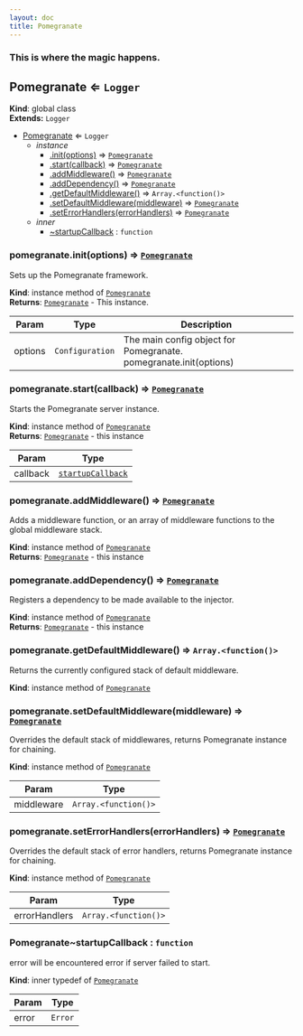 ```yaml
---
layout: doc
title: Pomegranate
---
```


### This is where the magic happens.


<a name="Pomegranate"></a>
## Pomegranate ⇐ <code>Logger</code>
**Kind**: global class  
**Extends:** <code>Logger</code>  

* [Pomegranate](#Pomegranate) ⇐ <code>Logger</code>
  * _instance_
    * [.init(options)](#Pomegranate+init) ⇒ <code>[Pomegranate](#Pomegranate)</code>
    * [.start(callback)](#Pomegranate+start) ⇒ <code>[Pomegranate](#Pomegranate)</code>
    * [.addMiddleware()](#Pomegranate+addMiddleware) ⇒ <code>[Pomegranate](#Pomegranate)</code>
    * [.addDependency()](#Pomegranate+addDependency) ⇒ <code>[Pomegranate](#Pomegranate)</code>
    * [.getDefaultMiddleware()](#Pomegranate+getDefaultMiddleware) ⇒ <code>Array.&lt;function()&gt;</code>
    * [.setDefaultMiddleware(middleware)](#Pomegranate+setDefaultMiddleware) ⇒ <code>[Pomegranate](#Pomegranate)</code>
    * [.setErrorHandlers(errorHandlers)](#Pomegranate+setErrorHandlers) ⇒ <code>[Pomegranate](#Pomegranate)</code>
  * _inner_
    * [~startupCallback](#Pomegranate..startupCallback) : <code>function</code>

<a name="Pomegranate+init"></a>
### pomegranate.init(options) ⇒ <code>[Pomegranate](#Pomegranate)</code>
Sets up the Pomegranate framework.

**Kind**: instance method of <code>[Pomegranate](#Pomegranate)</code>  
**Returns**: <code>[Pomegranate](#Pomegranate)</code> - This instance.  

| Param | Type | Description |
| --- | --- | --- |
| options | <code>Configuration</code> | The main config object for Pomegranate. pomegranate.init(options) |

<a name="Pomegranate+start"></a>
### pomegranate.start(callback) ⇒ <code>[Pomegranate](#Pomegranate)</code>
Starts the Pomegranate server instance.

**Kind**: instance method of <code>[Pomegranate](#Pomegranate)</code>  
**Returns**: <code>[Pomegranate](#Pomegranate)</code> - this instance  

| Param | Type |
| --- | --- |
| callback | <code>[startupCallback](#Pomegranate..startupCallback)</code> | 

<a name="Pomegranate+addMiddleware"></a>
### pomegranate.addMiddleware() ⇒ <code>[Pomegranate](#Pomegranate)</code>
Adds a middleware function, or an array of middleware functions to the global middleware stack.

**Kind**: instance method of <code>[Pomegranate](#Pomegranate)</code>  
**Returns**: <code>[Pomegranate](#Pomegranate)</code> - this instance  
<a name="Pomegranate+addDependency"></a>
### pomegranate.addDependency() ⇒ <code>[Pomegranate](#Pomegranate)</code>
Registers a dependency to be made available to the injector.

**Kind**: instance method of <code>[Pomegranate](#Pomegranate)</code>  
**Returns**: <code>[Pomegranate](#Pomegranate)</code> - this instance  
<a name="Pomegranate+getDefaultMiddleware"></a>
### pomegranate.getDefaultMiddleware() ⇒ <code>Array.&lt;function()&gt;</code>
Returns the currently configured stack of default middleware.

**Kind**: instance method of <code>[Pomegranate](#Pomegranate)</code>  
<a name="Pomegranate+setDefaultMiddleware"></a>
### pomegranate.setDefaultMiddleware(middleware) ⇒ <code>[Pomegranate](#Pomegranate)</code>
Overrides the default stack of middlewares, returns Pomegranate instance for chaining.

**Kind**: instance method of <code>[Pomegranate](#Pomegranate)</code>  

| Param | Type |
| --- | --- |
| middleware | <code>Array.&lt;function()&gt;</code> | 

<a name="Pomegranate+setErrorHandlers"></a>
### pomegranate.setErrorHandlers(errorHandlers) ⇒ <code>[Pomegranate](#Pomegranate)</code>
Overrides the default stack of error handlers, returns Pomegranate instance for chaining.

**Kind**: instance method of <code>[Pomegranate](#Pomegranate)</code>  

| Param | Type |
| --- | --- |
| errorHandlers | <code>Array.&lt;function()&gt;</code> | 

<a name="Pomegranate..startupCallback"></a>
### Pomegranate~startupCallback : <code>function</code>
error will be encountered error if server failed to start.

**Kind**: inner typedef of <code>[Pomegranate](#Pomegranate)</code>  

| Param | Type |
| --- | --- |
| error | <code>Error</code> | 


